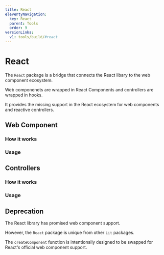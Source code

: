 ```yaml
---
title: React
eleventyNavigation:
  key: React
  parent: Tools
  order: 9
versionLinks:
  v1: tools/build/#react
---
```


# React

The `React` package is a bridge that connects the React libary to the web component ecosystem.

Web componenets are wrapped in React Components and controllers are wrapped in hooks.

It provides the missing support in the React ecosystem for web components and reactive controllers.

## Web Component

### How it works

### Usage

## Controllers

### How it works

### Usage

## Deprecation

The React library has promised web component support.

However, the `React` package is unique from other `Lit` packages.

The `createComponent` function is intentionally designed to be swapped for React's official web component support.

